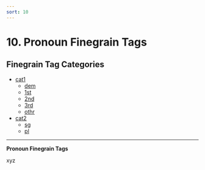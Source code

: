 ```yaml
---
sort: 10
---
```


# 10. Pronoun Finegrain Tags

## Finegrain Tag Categories

- [cat1](10_cat1)
	- [dem](10_cat1.md#10-1-1.-dem-(xyz))
	- [1st](10_cat1.md#10-1-2.-1st-(xyz))
	- [2nd](10_cat1.md#10-1-3.-2nd-(xyz))
	- [3rd](10_cat1.md#10-1-4.-3rd-(xyz))
	- [othr](10_cat1.md#10-1-5.-othr-(xyz))
- [cat2](10_cat2)
	- [sg](10_cat2.md#10-2-1.-sg-(xyz))
	- [pl](10_cat2.md#10-2-2.-pl-(xyz))

---

**Pronoun Finegrain Tags**

xyz